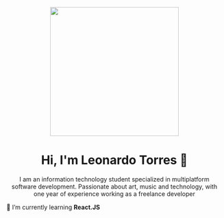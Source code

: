 <div id="first-section" align="center">
  <img src="https://media.giphy.com/media/JqmupuTVZYaQX5s094/giphy.gif?cid=ecf05e47s9ftjs94mofz2wzwgk63milt15goje5soscuhots&ep=v1_gifs_search&rid=giphy.gif&ct=g" width="300">
  <h1>Hi, I'm Leonardo Torres 👋</h1>
  <p>
    I am an information technology student specialized in multiplatform software development. Passionate about art, music and technology,     with one year of experience working as a freelance developer   </p>
</div>

🌱 I’m currently learning <b>React.JS</b>



<!--
**Le0d3v/Le0d3v** is a ✨ _special_ ✨ repository because its `README.md` (this file) appears on your GitHub profile.

Here are some ideas to get you started:

- 🔭 I’m currently working on ...
- 👯 I’m looking to collaborate on ...
- 🤔 I’m looking for help with ...
- 💬 Ask me about ...
- 📫 How to reach me: ...
- 😄 Pronouns: ...
- ⚡ Fun fact: ...
-->
